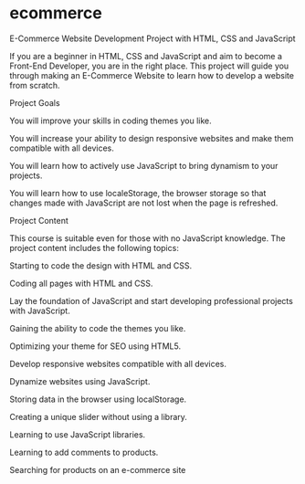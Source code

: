 # ecommerce


E-Commerce Website Development Project with HTML, CSS and JavaScript

If you are a beginner in HTML, CSS and JavaScript and aim to become a Front-End Developer, you are in the right place. This project will guide you through making an E-Commerce Website to learn how to develop a website from scratch.

Project Goals

You will improve your skills in coding themes you like.

You will increase your ability to design responsive websites and make them compatible with all devices.

You will learn how to actively use JavaScript to bring dynamism to your projects.

You will learn how to use localeStorage, the browser storage so that changes made with JavaScript are not lost when the page is refreshed.

Project Content

This course is suitable even for those with no JavaScript knowledge. The project content includes the following topics:

Starting to code the design with HTML and CSS.

Coding all pages with HTML and CSS.

Lay the foundation of JavaScript and start developing professional projects with JavaScript.

Gaining the ability to code the themes you like.

Optimizing your theme for SEO using HTML5.

Develop responsive websites compatible with all devices.

Dynamize websites using JavaScript.

Storing data in the browser using localStorage.

Creating a unique slider without using a library.

Learning to use JavaScript libraries.

Learning to add comments to products.

Searching for products on an e-commerce site 
